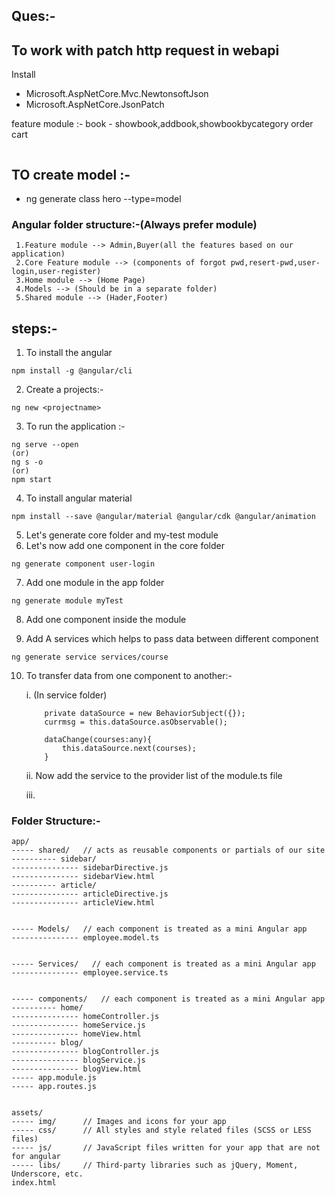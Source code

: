  ## Ques:-


## To work with patch http request in webapi
Install
- Microsoft.AspNetCore.Mvc.NewtonsoftJson
- Microsoft.AspNetCore.JsonPatch

feature module :- 
 book  - showbook,addbook,showbookbycategory
 order
 cart

<img src="https://i.stack.imgur.com/WczZ8.png" alt=""/>

## TO create model :-
- ng generate class hero --type=model


 ### Angular folder structure:-(Always prefer module)
```
 1.Feature module --> Admin,Buyer(all the features based on our application)
 2.Core Feature module --> (components of forgot pwd,resert-pwd,user-login,user-register)
 3.Home module --> (Home Page)
 4.Models --> (Should be in a separate folder)
 5.Shared module --> (Hader,Footer)
```


 ## steps:-


1. To install the angular
```
npm install -g @angular/cli
```
2. Create a projects:-
```
ng new <projectname>
```
3. To run the application :-

```
ng serve --open 
(or)
ng s -o 
(or)
npm start
```
4. To install angular material
```
npm install --save @angular/material @angular/cdk @angular/animation
```
5.  Let's generate core folder and my-test module
6. Let's now add one component in the core folder

```
ng generate component user-login
```
7. Add one module in the app folder

```
ng generate module myTest           
```
8. Add one component inside the module

9. Add A services which helps to pass data between different component

```
ng generate service services/course
```

10. To transfer data from one component to another:- 
    
    i. (In service folder)
    ```
        private dataSource = new BehaviorSubject({});
        currmsg = this.dataSource.asObservable();

        dataChange(courses:any){
            this.dataSource.next(courses);
        }
    ```
    ii. Now add the service to the provider list of the module.ts file

    iii.
### Folder Structure:-

```
app/
----- shared/   // acts as reusable components or partials of our site
---------- sidebar/
--------------- sidebarDirective.js
--------------- sidebarView.html
---------- article/
--------------- articleDirective.js
--------------- articleView.html


----- Models/   // each component is treated as a mini Angular app
--------------- employee.model.ts


----- Services/   // each component is treated as a mini Angular app
--------------- employee.service.ts


----- components/   // each component is treated as a mini Angular app
---------- home/
--------------- homeController.js
--------------- homeService.js
--------------- homeView.html
---------- blog/
--------------- blogController.js
--------------- blogService.js
--------------- blogView.html
----- app.module.js
----- app.routes.js


assets/
----- img/      // Images and icons for your app
----- css/      // All styles and style related files (SCSS or LESS files)
----- js/       // JavaScript files written for your app that are not for angular
----- libs/     // Third-party libraries such as jQuery, Moment, Underscore, etc.
index.html

```